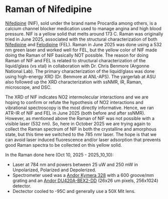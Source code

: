 # Raman of Nifedipine 
[Nifedipine](https://en.wikipedia.org/wiki/Nifedipine) (NIF), sold under the brand name Procardia among others, is a calcium channel blocker medication used to manage angina and high blood pressure.
NIF is a yellow solid that melts around 173 C.  Raman was originally tried in June 2025, associated with the structural characterization of both [Nifedipine](https://en.wikipedia.org/wiki/Nifedipine) and [Felodipine](https://en.wikipedia.org/wiki/Felodipine) (FEL). 
Raman in June 2025 was done using a 532 nm green laser and worked well for FEL, but the yellow color of NIF made doing the Raman of NIF basically NOT possible.  The reason for doing Raman of NIF and FEL is related to structural characterization of the liquid/glass (vs xtal) in collaboration with Dr. Chris Benmore (Argonne National Lab).
The primary characterization of the liquid/glass was done using high-energy XRD (Dr. Benmore at ANL-APS). The yargerlab at ASU also followed up the XRD characterization with ssNMR, IR, Raman, microscope, and DSC.

The XRD of NIF indicates NO2 intermolecular interactions and we are hoping to confirm or refute the hypothesis of NO2 interactions and vibrational spectroscopy is the most directly informative.
Hence, we ran ATR-IR of NIF and FEL in June 2025 (both before and after ssNMR). However, as mentioned above the Raman of NIF was not possible with a visible laser (532 nm). 
So, here in October 2025 we are trying again to collect the Raman spectrum of NIF in both the crystalline and amorphous state, but this time we switched to the 785 nmr laser.
The hope is that we can avoid laser induced fluorescence and/or laser adsorption that prevents good Raman spectra to be collected on this yellow solid.

In the Raman done here (Oct 10, 2025 - 2025_10_10):
* Laser at 784 nm and powers between 25 uW and 250 mW in Unpolarized, Polarized and Depolerized.
* Spectrometer used was a [Andor Kymera 328](https://andor.oxinst.com/products/kymera-and-shamrock-spectrographs/kymera-328i) with a 600 groove/mm grating and an [Andor DU420A-BEX2-DD](https://andor.oxinst.com/assets/uploads/products/andor/documents/andor-idus-420-specifications.pdf) (26x26 um pixels, 256x1024) detector.
* Dectector cooled to -95C and generally use a 50X Mit lens. 
